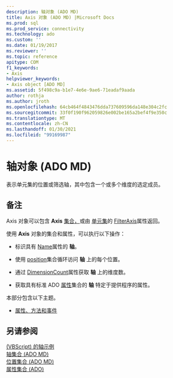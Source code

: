 ```yaml
---
description: 轴对象 (ADO MD)
title: Axis 对象 (ADO MD) |Microsoft Docs
ms.prod: sql
ms.prod_service: connectivity
ms.technology: ado
ms.custom: ''
ms.date: 01/19/2017
ms.reviewer: ''
ms.topic: reference
apitype: COM
f1_keywords:
- Axis
helpviewer_keywords:
- Axis object [ADO MD]
ms.assetid: 5f498c9a-b1e7-4e6e-9ae6-71eadaf9aada
author: rothja
ms.author: jroth
ms.openlocfilehash: 64cb464f4843476dda737609596da148e304c2fc
ms.sourcegitcommit: 33f0f190f962059826e002be165a2bef4f9e350c
ms.translationtype: MT
ms.contentlocale: zh-CN
ms.lasthandoff: 01/30/2021
ms.locfileid: "99169987"
---
```

# <a name="axis-object-ado-md"></a>轴对象 (ADO MD)
表示单元集的位置或筛选轴，其中包含一个或多个维度的选定成员。  
  
## <a name="remarks"></a>备注  
 Axis 对象可以包含 **Axis** [集合，](./axes-collection-ado-md.md)或由 [单元集](./cellset-object-ado-md.md)的 [FilterAxis](./filteraxis-property-ado-md.md)属性返回。  
  
 使用 **Axis** 对象的集合和属性，可以执行以下操作：  
  
-   标识具有 [Name](./name-property-ado-md.md)属性的 **轴**。  
  
-   使用 [position](./positions-collection-ado-md.md)集合循环访问 **轴** 上的每个位置。  
  
-   通过 [DimensionCount](./dimensioncount-property-ado-md.md)属性获取 **轴** 上的维度数。  
  
-   获取具有标准 ADO [属性](../ado-api/properties-collection-ado.md)集合的 **轴** 特定于提供程序的属性。  
  
 本部分包含以下主题。  
  
-   [属性、方法和事件](./axis-object-properties-methods-and-events.md)  
  
## <a name="see-also"></a>另请参阅  
 [ (VBScript) 的轴示例 ](./axis-example-vbscript.md)   
 [轴集合 (ADO MD) ](./axes-collection-ado-md.md)   
 [位置集合 (ADO MD) ](./positions-collection-ado-md.md)   
 [属性集合 (ADO)](../ado-api/properties-collection-ado.md)